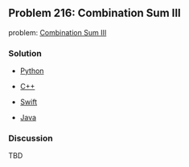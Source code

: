 ## Problem 216: Combination Sum III

problem: [Combination Sum III](https://leetcode.com/problems/combination-sum-iii/)

### Solution

- [Python](../python/problem216.py)

- [C++](../cpp/problem216.cpp)

- [Swift](../swift/problem216.swift)

- [Java](../java/problem216.java)

### Discussion

TBD

